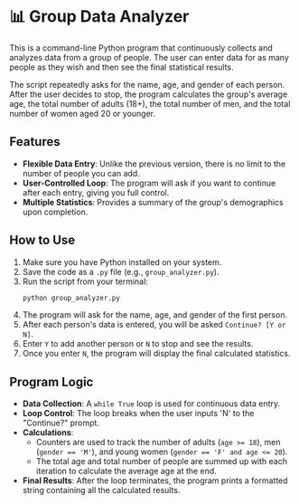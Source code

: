 # 📊 Group Data Analyzer

This is a command-line Python program that continuously collects and analyzes data from a group of people. The user can enter data for as many people as they wish and then see the final statistical results.

The script repeatedly asks for the name, age, and gender of each person. After the user decides to stop, the program calculates the group's average age, the total number of adults (18+), the total number of men, and the total number of women aged 20 or younger.

## Features

* **Flexible Data Entry**: Unlike the previous version, there is no limit to the number of people you can add.
* **User-Controlled Loop**: The program will ask if you want to continue after each entry, giving you full control.
* **Multiple Statistics**: Provides a summary of the group's demographics upon completion.

## How to Use

1.  Make sure you have Python installed on your system.
2.  Save the code as a `.py` file (e.g., `group_analyzer.py`).
3.  Run the script from your terminal:
    ```sh
    python group_analyzer.py
    ```
4.  The program will ask for the name, age, and gender of the first person.
5.  After each person's data is entered, you will be asked `Continue? [Y or N]`.
6.  Enter `Y` to add another person or `N` to stop and see the results.
7.  Once you enter `N`, the program will display the final calculated statistics.

## Program Logic

* **Data Collection**: A `while True` loop is used for continuous data entry.
* **Loop Control**: The loop breaks when the user inputs 'N' to the "Continue?" prompt.
* **Calculations**:
    * Counters are used to track the number of adults (`age >= 18`), men (`gender == 'M'`), and young women (`gender == 'F' and age <= 20`).
    * The total age and total number of people are summed up with each iteration to calculate the average age at the end.
* **Final Results**: After the loop terminates, the program prints a formatted string containing all the calculated results.
